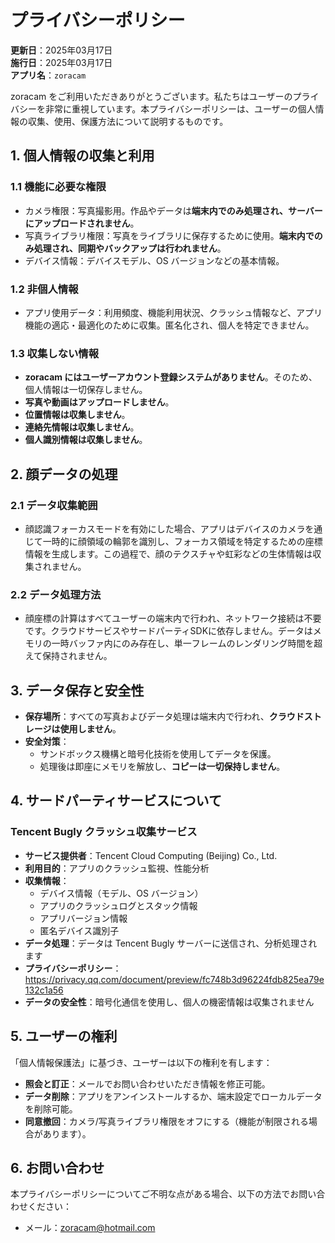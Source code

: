 # プライバシーポリシー

**更新日**：2025年03月17日  
**施行日**：2025年03月17日  
**アプリ名**：`zoracam`  

zoracam をご利用いただきありがとうございます。私たちはユーザーのプライバシーを非常に重視しています。本プライバシーポリシーは、ユーザーの個人情報の収集、使用、保護方法について説明するものです。  

## 1. 個人情報の収集と利用
### 1.1 機能に必要な権限
- カメラ権限：写真撮影用。作品やデータは**端末内でのみ処理され、サーバーにアップロードされません**。  
- 写真ライブラリ権限：写真をライブラリに保存するために使用。**端末内でのみ処理され、同期やバックアップは行われません**。  
- デバイス情報：デバイスモデル、OS バージョンなどの基本情報。  

### 1.2 非個人情報
- アプリ使用データ：利用頻度、機能利用状況、クラッシュ情報など、アプリ機能の適応・最適化のために収集。匿名化され、個人を特定できません。  

### 1.3 収集しない情報
- **zoracam にはユーザーアカウント登録システムがありません**。そのため、個人情報は一切保存しません。  
- **写真や動画はアップロードしません**。  
- **位置情報は収集しません**。  
- **連絡先情報は収集しません**。  
- **個人識別情報は収集しません**。  

## 2. 顔データの処理
### 2.1 データ収集範囲
- 顔認識フォーカスモードを有効にした場合、アプリはデバイスのカメラを通じて一時的に顔領域の輪郭を識別し、フォーカス領域を特定するための座標情報を生成します。この過程で、顔のテクスチャや虹彩などの生体情報は収集されません。  

### 2.2 データ処理方法
- 顔座標の計算はすべてユーザーの端末内で行われ、ネットワーク接続は不要です。クラウドサービスやサードパーティSDKに依存しません。データはメモリの一時バッファ内にのみ存在し、単一フレームのレンダリング時間を超えて保持されません。  

## 3. データ保存と安全性
- **保存場所**：すべての写真およびデータ処理は端末内で行われ、**クラウドストレージは使用しません**。  
- **安全対策**：  
  - サンドボックス機構と暗号化技術を使用してデータを保護。  
  - 処理後は即座にメモリを解放し、**コピーは一切保持しません**。  

## 4. サードパーティサービスについて
### Tencent Bugly クラッシュ収集サービス
- **サービス提供者**：Tencent Cloud Computing (Beijing) Co., Ltd.  
- **利用目的**：アプリのクラッシュ監視、性能分析  
- **収集情報**：  
  - デバイス情報（モデル、OS バージョン）  
  - アプリのクラッシュログとスタック情報  
  - アプリバージョン情報  
  - 匿名デバイス識別子  
- **データ処理**：データは Tencent Bugly サーバーに送信され、分析処理されます  
- **プライバシーポリシー**：https://privacy.qq.com/document/preview/fc748b3d96224fdb825ea79e132c1a56  
- **データの安全性**：暗号化通信を使用し、個人の機密情報は収集されません  

## 5. ユーザーの権利
「個人情報保護法」に基づき、ユーザーは以下の権利を有します：  
- **照会と訂正**：メールでお問い合わせいただき情報を修正可能。  
- **データ削除**：アプリをアンインストールするか、端末設定でローカルデータを削除可能。  
- **同意撤回**：カメラ/写真ライブラリ権限をオフにする（機能が制限される場合があります）。  

## 6. お問い合わせ
本プライバシーポリシーについてご不明な点がある場合、以下の方法でお問い合わせください：  
- メール：zoracam@hotmail.com
